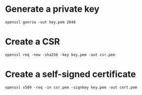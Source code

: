 # Generate a private key

```
openssl genrsa -out key.pem 2048
```

# Create a CSR

```
openssl req -new -sha256 -key key.pem -out csr.pem
```

# Create a self-signed certificate

```
openssl x509 -req -in csr.pem -signkey key.pem -out cert.pem
```

